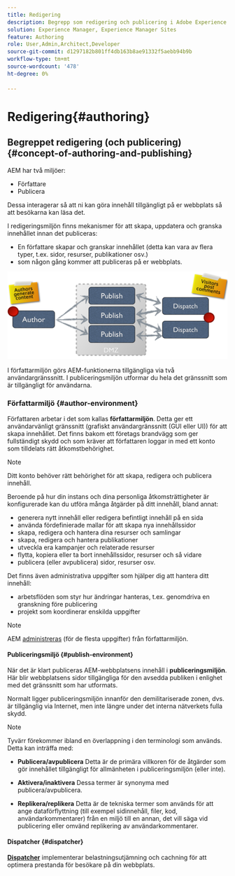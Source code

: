 ```yaml
---
title: Redigering
description: Begrepp som redigering och publicering i Adobe Experience Manager 6.5.
solution: Experience Manager, Experience Manager Sites
feature: Authoring
role: User,Admin,Architect,Developer
source-git-commit: d1297182b801ff4db163b8ae91332f5aebb94b9b
workflow-type: tm+mt
source-wordcount: '478'
ht-degree: 0%

---
```


# Redigering{#authoring}

## Begreppet redigering (och publicering) {#concept-of-authoring-and-publishing}

AEM har två miljöer:

* Författare
* Publicera

Dessa interagerar så att ni kan göra innehåll tillgängligt på er webbplats så att besökarna kan läsa det.

I redigeringsmiljön finns mekanismer för att skapa, uppdatera och granska innehållet innan det publiceras:

* En författare skapar och granskar innehållet (detta kan vara av flera typer, t.ex. sidor, resurser, publikationer osv.)
* som någon gång kommer att publiceras på er webbplats.

![Översikt över miljöer](assets/chlimage_1-132.png)

I författarmiljön görs AEM-funktionerna tillgängliga via två användargränssnitt. I publiceringsmiljön utformar du hela det gränssnitt som är tillgängligt för användarna.

### Författarmiljö {#author-environment}

Författaren arbetar i det som kallas **författarmiljön**. Detta ger ett användarvänligt gränssnitt (grafiskt användargränssnitt (GUI eller UI)) för att skapa innehållet. Det finns bakom ett företags brandvägg som ger fullständigt skydd och som kräver att författaren loggar in med ett konto som tilldelats rätt åtkomstbehörighet.

>[!NOTE]
>
>Ditt konto behöver rätt behörighet för att skapa, redigera och publicera innehåll.

Beroende på hur din instans och dina personliga åtkomsträttigheter är konfigurerade kan du utföra många åtgärder på ditt innehåll, bland annat:

* generera nytt innehåll eller redigera befintligt innehåll på en sida
* använda fördefinierade mallar för att skapa nya innehållssidor
* skapa, redigera och hantera dina resurser och samlingar
* skapa, redigera och hantera publikationer
* utveckla era kampanjer och relaterade resurser
* flytta, kopiera eller ta bort innehållssidor, resurser och så vidare
* publicera (eller avpublicera) sidor, resurser osv.

Det finns även administrativa uppgifter som hjälper dig att hantera ditt innehåll:

* arbetsflöden som styr hur ändringar hanteras, t.ex. genomdriva en granskning före publicering
* projekt som koordinerar enskilda uppgifter

>[!NOTE]
>
>AEM [administreras](/help/sites-administering/home.md) (för de flesta uppgifter) från författarmiljön.

#### Publiceringsmiljö {#publish-environment}

När det är klart publiceras AEM-webbplatsens innehåll i **publiceringsmiljön**. Här blir webbplatsens sidor tillgängliga för den avsedda publiken i enlighet med det gränssnitt som har utformats.

Normalt ligger publiceringsmiljön innanför den demilitariserade zonen, dvs. är tillgänglig via Internet, men inte längre under det interna nätverkets fulla skydd.

>[!NOTE]
>
>Tyvärr förekommer ibland en överlappning i den terminologi som används. Detta kan inträffa med:
>
>* **Publicera/avpublicera**
>  Detta är de primära villkoren för de åtgärder som gör innehållet tillgängligt för allmänheten i publiceringsmiljön (eller inte).
>
>* **Aktivera/inaktivera**
>  Dessa termer är synonyma med publicera/avpublicera.
>
>* **Replikera/replikera**
>  Detta är de tekniska termer som används för att ange dataförflyttning (till exempel sidinnehåll, filer, kod, användarkommentarer) från en miljö till en annan, det vill säga vid publicering eller omvänd replikering av användarkommentarer.
>

#### Dispatcher {#dispatcher}

**[Dispatcher](https://experienceleague.adobe.com/docs/experience-manager-dispatcher/using/dispatcher.html)** implementerar belastningsutjämning och cachning för att optimera prestanda för besökare på din webbplats.
